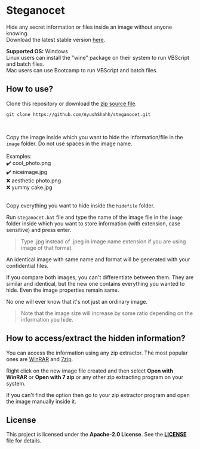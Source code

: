# Steganocet
Hide any secret information or files inside an image without anyone knowing.<br>
Download the latest stable version [here](https://github.com/AyushShahh/steganocet/releases/download/1.0.0/steganocet-main-v1.zip).

**Supported OS:** Windows<br>
Linux users can install the "wine" package on their system to run VBScript and batch files.<br>
Mac users can use Bootcamp to run VBScript and batch files.

## How to use?
Clone this repository or download the [zip source file](https://github.com/AyushShahh/steganocet/archive/refs/heads/main.zip).

```
git clone https://github.com/AyushShahh/steganocet.git
```
<br>

Copy the image inside which you want to hide the information/file in the `image` folder.
Do not use spaces in the image name.
<br><br>
Examples:<br>
:heavy_check_mark: cool_photo.png<br>
:heavy_check_mark: niceimage.jpg<br>
:x: aesthetic photo.png<br>
:x: yummy cake.jpg<br><br>

Copy everything you want to hide inside the `hidefile` folder.

Run `steganocet.bat` file and type the name of the image file in the `image` folder inside which you want to store information (with extension, case sensitive) and press enter.
>Type .jpg instead of .jpeg in image name extension if you are using image of that format.

An identical image with same name and format will be generated with your confidential files.

If you compare both images, you can't differentiate between them. They are similar and identical, but the new one contains everything you wanted to hide. Even the image properties remain same.

No one will ever know that it's not just an ordinary image.
> Note that the image size will increase by some ratio depending on the information you hide.

## How to access/extract the hidden information?
You can access the information using any zip extractor. The most popular ones are [WinRAR](https://www.win-rar.com/) and [7zip](https://www.7-zip.org/).

Right click on the new image file created and then select **Open with WinRAR** or **Open with 7 zip** or any other zip extracting program on your system.

If you can't find the option then go to your zip extractor program and open the image manually inside it.

## License
This project is licensed under the **Apache-2.0 License**. See the **[LICENSE](https://github.com/AyushShahh/steganocet/blob/main/LICENSE)** file for details.

